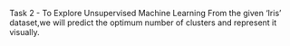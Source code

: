 




Task 2 - To Explore Unsupervised Machine Learning From the given ‘Iris’ dataset,we will predict the optimum number of clusters and represent it visually.
